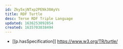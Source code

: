 ```yaml
---
id: Zky5xjNTxp2PENk30AyVs
title: RDF Turtle
desc: Terse RDF Triple Language
updated: 1636253092854
created: 1635703038494
---
```



- [[p.hasSpecification]] https://www.w3.org/TR/turtle/
